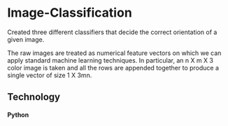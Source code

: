 # Image-Classification

Created three different classifiers that decide the correct orientation of a given image. 

The raw images are treated as numerical feature vectors on which we can apply standard machine learning techniques. In particular, an n X m X 3 color image is taken and all the rows are appended together to produce a single vector of size 1 X 3mn.

## Technology
#### Python
